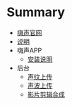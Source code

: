 # Summary
* [嗨声官网](http://www.highsheng.com)
* [说明](README.md)
* 嗨声APP
  * [安装说明](app/install.md)
* 后台
  * [声纹上传](admin/voiceprint.md)
  * [声波上传](admin/sonic-wave.md)
  * [影片剪辑合成](admin/pr.md) 